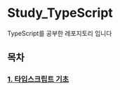 # Study_TypeScript
TypeScript를 공부한 레포지토리 입니다

## 목차

### [1. 타입스크립트 기초](https://github.com/cosmoss919/Study_TypeScript/blob/main/1.%20타입스크립트%20기초.md)
